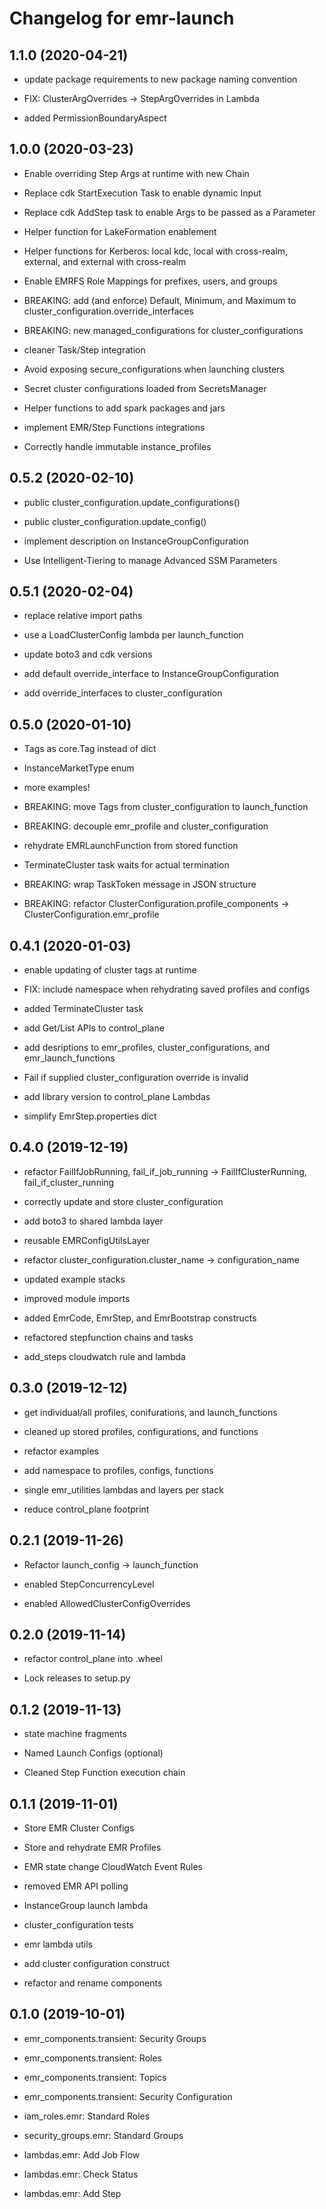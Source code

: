 Changelog for emr-launch
=============================

1.1.0 (2020-04-21)
------------------

- update package requirements to new package naming convention

- FIX: ClusterArgOverrides -> StepArgOverrides in Lambda

- added PermissionBoundaryAspect


1.0.0 (2020-03-23)
------------------

- Enable overriding Step Args at runtime with new Chain

- Replace cdk StartExecution Task to enable dynamic Input

- Replace cdk AddStep task to enable Args to be passed as a Parameter

- Helper function for LakeFormation enablement

- Helper functions for Kerberos: local kdc, local with cross-realm, external, and external with cross-realm

- Enable EMRFS Role Mappings for prefixes, users, and groups

- BREAKING: add (and enforce) Default, Minimum, and Maximum to cluster_configuration.override_interfaces

- BREAKING: new managed_configurations for cluster_configurations

- cleaner Task/Step integration

- Avoid exposing secure_configurations when launching clusters

- Secret cluster configurations loaded from SecretsManager

- Helper functions to add spark packages and jars

- implement EMR/Step Functions integrations

- Correctly handle immutable instance_profiles


0.5.2 (2020-02-10)
------------------

- public cluster_configuration.update_configurations()

- public cluster_configuration.update_config()

- implement description on InstanceGroupConfiguration

- Use Intelligent-Tiering to manage Advanced SSM Parameters


0.5.1 (2020-02-04)
------------------

- replace relative import paths

- use a LoadClusterConfig lambda per launch_function

- update boto3 and cdk versions

- add default override_interface to InstanceGroupConfiguration

- add override_interfaces to cluster_configuration


0.5.0 (2020-01-10)
------------------

- Tags as core.Tag instead of dict

- InstanceMarketType enum

- more examples!

- BREAKING: move Tags from cluster_configuration to launch_function

- BREAKING: decouple emr_profile and cluster_configuration

- rehydrate EMRLaunchFunction from stored function

- TerminateCluster task waits for actual termination

- BREAKING: wrap TaskToken message in JSON structure

- BREAKING: refactor ClusterConfiguration.profile_components -> ClusterConfiguration.emr_profile


0.4.1 (2020-01-03)
------------------

- enable updating of cluster tags at runtime

- FIX: include namespace when rehydrating saved profiles and configs

- added TerminateCluster task

- add Get/List APIs to control_plane

- add desriptions to emr_profiles, cluster_configurations, and emr_launch_functions

- Fail if supplied cluster_configuration override is invalid

- add library version to control_plane Lambdas

- simplify EmrStep.properties dict


0.4.0 (2019-12-19)
------------------

- refactor FailIfJobRunning, fail_if_job_running -> FailIfClusterRunning, fail_if_cluster_running

- correctly update and store cluster_configuration

- add boto3 to shared lambda layer

- reusable EMRConfigUtilsLayer

- refactor cluster_configuration.cluster_name -> configuration_name

- updated example stacks

- improved module imports

- added EmrCode, EmrStep, and EmrBootstrap constructs

- refactored stepfunction chains and tasks

- add_steps cloudwatch rule and lambda


0.3.0 (2019-12-12)
------------------

- get individual/all profiles, conifurations, and launch_functions

- cleaned up stored profiles, configurations, and functions

- refactor examples

- add namespace to profiles, configs, functions

- single emr_utilities lambdas and layers per stack

- reduce control_plane footprint


0.2.1 (2019-11-26)
------------------

- Refactor launch_config -> launch_function

- enabled StepConcurrencyLevel

- enabled AllowedClusterConfigOverrides


0.2.0 (2019-11-14)
------------------

- refactor control_plane into .wheel

- Lock releases to setup.py


0.1.2 (2019-11-13)
------------------

- state machine fragments

- Named Launch Configs (optional)

- Cleaned Step Function execution chain


0.1.1 (2019-11-01)
------------------

- Store EMR Cluster Configs

- Store and rehydrate EMR Profiles

- EMR state change CloudWatch Event Rules

- removed EMR API polling

- InstanceGroup launch lambda

- cluster_configuration tests

- emr lambda utils

- add cluster configuration construct

- refactor and rename components


0.1.0 (2019-10-01)
------------------
- emr_components.transient: Security Groups

- emr_components.transient: Roles

- emr_components.transient: Topics

- emr_components.transient: Security Configuration

- iam_roles.emr: Standard Roles

- security_groups.emr: Standard Groups

- lambdas.emr: Add Job Flow

- lambdas.emr: Check Status

- lambdas.emr: Add Step
